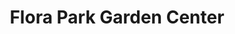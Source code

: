 ---
title: "Flora Park Garden Center"
url: /bethel-park/flora-park-garden-center/
shop: garden centre
---